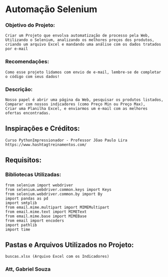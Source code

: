 # Automação Selenium


### Objetivo do Projeto:
	Criar um Projeto que envolva automatização de processo pela Web, Utilizando o Selenium, analizando os melhores preços dos produtos, criando um arquivo Excel e mandando uma análise com os dados tratados por e-mail
	
	
### Recomendações:
	Como esse projeto lidamos com envio de e-mail, lembre-se de completar o código com seus dados!
	

### Descrição:
	Nosso papel é abrir uma página da Web, pesquisar os produtos listados,
	Comparar com nossos indicadores (como Preço Min ou Preço Max),
	Criar uma Planilha Excel, e enviarmos um e-mail com as melhores ofertas encontradas.	


## Inspirações e Créditos:
	Curso PythonImpressionador - Professor Jõao Paulo Lira
	https://www.hashtagtreinamentos.com/


## Requisitos:
### Bibliotecas Utilizadas:
	from selenium import webdriver
	from selenium.webdriver.common.keys import Keys
	from selenium.webdriver.common.by import By
	import pandas as pd
	import smtplib
	from email.mime.multipart import MIMEMultipart
	from email.mime.text import MIMEText
	from email.mime.base import MIMEBase
	from email import encoders
	import pathlib
	import time


## Pastas e Arquivos Utilizados no Projeto:
	buscas.xlsx (Arquivo Excel com os Indicadores)


### Att, Gabriel Souza





